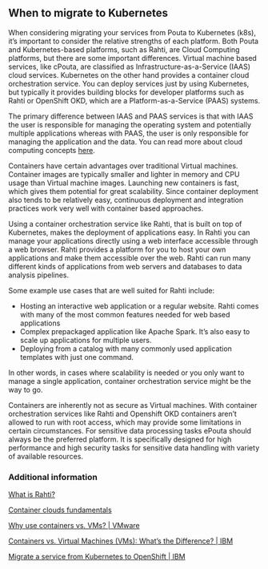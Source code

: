 ## When to migrate to Kubernetes

When considering migrating your services from Pouta to Kubernetes (k8s), it’s important to consider the relative
strengths of each platform. Both Pouta and Kubernetes-based platforms, such as Rahti, are Cloud
Computing platforms, but there are some important differences. Virtual machine based services, like
cPouta, are classified as Infrastructure-as-a-Service (IAAS) cloud services. Kubernetes on the other
hand provides a container cloud orchestration service. You can deploy services just by using
Kubernetes, but typically it provides building blocks for developer platforms such as Rahti or
OpenShift OKD, which are a Platform-as-a-Service (PAAS) systems.

The primary difference between IAAS and PAAS services is that with IAAS the user is responsible
for managing the operating system and potentially multiple applications whereas with PAAS, the
user is only responsible for managing the application and the data. You can read more about cloud
computing concepts [here](concepts.md).

Containers have certain advantages over traditional Virtual machines. Container images are typically
smaller and lighter in memory and CPU usage than Virtual machine images. Launching new containers is
fast, which gives them potential for great scalability. Since container deployment also tends to be
relatively easy, continuous deployment and integration practices work very well with container based
approaches.

Using a container orchestration service like Rahti, that is built on top of Kubernetes, makes the
deployment of applications easy. In Rahti you can manage your applications directly using a web
interface accessible through a web browser. Rahti provides a platform for you to host your own applications
and make them accessible over the web. Rahti can run many different kinds of applications from web servers
and databases to data analysis pipelines.

Some example use cases that are well suited for Rahti include:

* Hosting an interactive web application or a regular website. Rahti comes with many of the most common
features needed for web based applications
* Complex prepackaged application like Apache Spark. It’s also easy to scale up applications for multiple
users.
* Deploying from a catalog with many commonly used application templates with just one command.

In other words, in cases where scalability is needed or you only want to manage a single application, container
orchestration service might be the way to go.

Containers are inherently not as secure as Virtual machines. With container orchestration services like
Rahti and Openshift OKD containers aren’t allowed to run with root access, which may provide  some limitations
in certain circumstances. For sensitive data processing tasks ePouta should always be the preferred platform. It
is specifically designed for high performance and high security tasks for sensitive data handling with variety
of available resources.

### Additional information

[What is Rahti?](rahti-what-is.md)

[Container clouds fundamentals](https://rahti-course.a3s.fi/basic.html#1)

[Why use containers vs. VMs? | VMware](https://www.vmware.com/topics/glossary/content/vms-vs-containers.html)

[Containers vs. Virtual Machines (VMs): What’s the Difference? | IBM](https://www.ibm.com/cloud/blog/containers-vs-vms)

[Migrate a service from Kubernetes to OpenShift | IBM](https://developer.ibm.com/learningpaths/migrate-kubernetes-openshift/)
